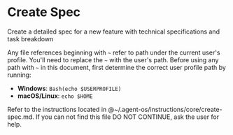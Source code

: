 # Create Spec

Create a detailed spec for a new feature with technical specifications and task breakdown

Any file references beginning with `~` refer to path under the current user's profile. You'll need to replace the `~` with the user's path. Before using any path with `~` in this document, first determine the correct user profile path by running:
  - **Windows**: `Bash(echo $USERPROFILE)`
  - **macOS/Linux**: `echo $HOME`

Refer to the instructions located in @~/.agent-os/instructions/core/create-spec.md. If you can not find this file DO NOT CONTINUE, ask the user for help.
